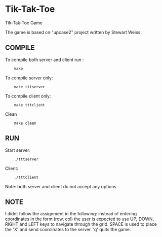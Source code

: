 # Tik-Tak-Toe
Tik-Tak-Toe Game

The game is based on "upcase2" project written by Stewart Weiss.


## COMPILE
To compile both server and client run :
```
	make
```
To compile server only:
```
	make tttserver
```

To compile client only:
```
	make tttclient
```
Clean
```
	make clean
 ```
## RUN

Start server:
```
	./tttserver
```

Client:
```
	./tttclient
```
Note:  both server and client do not accept any options

## NOTE

I didnt follow the assignment in the following:
	instead of entering coordinates in the form (row, col)
	the user is expected to use UP, DOWN, RIGHT and LEFT keys 
	to navigate through the grid. SPACE is used to place the 
	'X' and send coordinates to the server. 'q' quits the game. 

